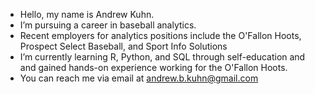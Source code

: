 - Hello, my name is Andrew Kuhn.
- I’m pursuing a career in baseball analytics.
- Recent employers for analytics positions include the O'Fallon Hoots, Prospect Select Baseball, and Sport Info Solutions
- I’m currently learning R, Python, and SQL through self-education and and gained hands-on experience working for the O'Fallon Hoots. 
- You can reach me via email at andrew.b.kuhn@gmail.com


<!---
andrewkuhn/andrewkuhn is a ✨ special ✨ repository because its `README.md` (this file) appears on your GitHub profile.
You can click the Preview link to take a look at your changes.
--->
